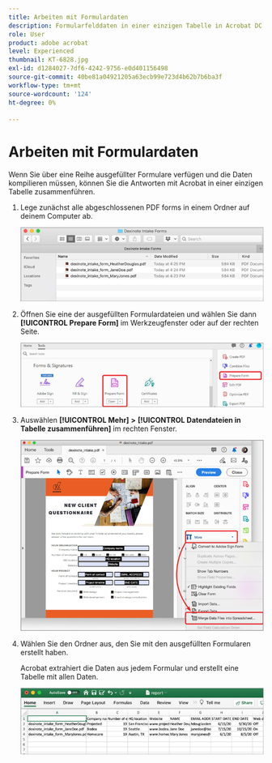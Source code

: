 ```yaml
---
title: Arbeiten mit Formulardaten
description: Formularfelddaten in einer einzigen Tabelle in Acrobat DC zusammenführen
role: User
product: adobe acrobat
level: Experienced
thumbnail: KT-6828.jpg
exl-id: d1284027-7df6-4242-9756-e0d401156498
source-git-commit: 40be81a04921205a63ecb99e723d4b62b7b6ba3f
workflow-type: tm+mt
source-wordcount: '124'
ht-degree: 0%

---
```


# Arbeiten mit Formulardaten

Wenn Sie über eine Reihe ausgefüllter Formulare verfügen und die Daten kompilieren müssen, können Sie die Antworten mit Acrobat in einer einzigen Tabelle zusammenführen.

1. Lege zunächst alle abgeschlossenen PDF forms in einem Ordner auf deinem Computer ab.

   ![Formulardaten - Schritt 1](../assets/FormData_1.png)

1. Öffnen Sie eine der ausgefüllten Formulardateien und wählen Sie dann **[!UICONTROL Prepare Form]** im Werkzeugfenster oder auf der rechten Seite.

   ![Formulardaten Schritt 2](../assets/FormData_2.png)

1. Auswählen **[!UICONTROL Mehr]** **>** **[!UICONTROL Datendateien in Tabelle zusammenführen]** im rechten Fenster.

   ![Formulardaten Schritt 3](../assets/FormData_3.png)

1. Wählen Sie den Ordner aus, den Sie mit den ausgefüllten Formularen erstellt haben.

   Acrobat extrahiert die Daten aus jedem Formular und erstellt eine Tabelle mit allen Daten.

   ![Formulardatenschritt 4](../assets/FormData_4.png)
